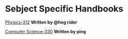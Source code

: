 # Sebject Specific Handbooks

[Physics-312](https://github.com/nios-students/docs/blob/master/wiki/assets/PHYSICS_Hand_Book.pdf) **Written by @hog rider**

[Computer Science-330]() **Written by ping**
